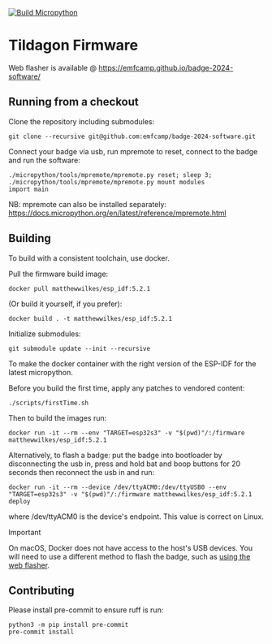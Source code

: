 [![Build Micropython](https://github.com/emfcamp/badge-2024-software/actions/workflows/build.yml/badge.svg)](https://github.com/emfcamp/badge-2024-software/actions/workflows/build.yml)

# Tildagon Firmware

Web flasher is available @ https://emfcamp.github.io/badge-2024-software/

## Running from a checkout

Clone the repository including submodules:

    git clone --recursive git@github.com:emfcamp/badge-2024-software.git

Connect your badge via usb, run mpremote to reset, connect to the badge and run the software:

    ./micropython/tools/mpremote/mpremote.py reset; sleep 3; ./micropython/tools/mpremote/mpremote.py mount modules
    import main

NB: mpremote can also be installed separately: https://docs.micropython.org/en/latest/reference/mpremote.html

## Building

To build with a consistent toolchain, use docker.

Pull the firmware build image:

    docker pull matthewwilkes/esp_idf:5.2.1

(Or build it yourself, if you prefer):

    docker build . -t matthewwilkes/esp_idf:5.2.1

Initialize submodules:

    git submodule update --init --recursive

To make the docker container with the right version of the ESP-IDF for the latest micropython.

Before you build the first time, apply any patches to vendored content:

    ./scripts/firstTime.sh

Then to build the images run:

    docker run -it --rm --env "TARGET=esp32s3" -v "$(pwd)"/:/firmware matthewwilkes/esp_idf:5.2.1

Alternatively, to flash a badge:
    put the badge into bootloader by disconnecting the usb in, press and hold bat and boop buttons for 20 seconds  then reconnect the usb in and run:

    docker run -it --rm --device /dev/ttyACM0:/dev/ttyUSB0 --env "TARGET=esp32s3" -v "$(pwd)"/:/firmware matthewwilkes/esp_idf:5.2.1 deploy

where /dev/ttyACM0 is the device's endpoint. This value is correct on Linux.

> [!IMPORTANT]  
> On macOS, Docker does not have access to the host's USB devices. You will need to use a different method to flash the badge, such as [using the web flasher](flasher/README.md).

## Contributing

Please install pre-commit to ensure ruff is run:

    python3 -m pip install pre-commit
    pre-commit install
